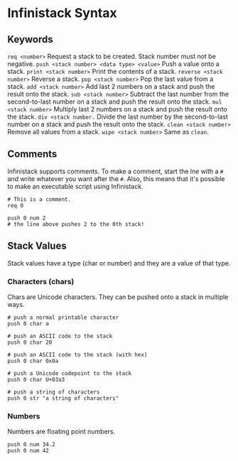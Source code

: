 
# Infinistack Syntax

## Keywords

`req <number>` Request a stack to be created. Stack number must not be negative.
`push <stack number> <data type> <value>` Push a value onto a stack.
`print <stack number>` Print the contents of a stack.
`reverse <stack number>` Reverse a stack.
`pop <stack number>` Pop the last value from a stack.
`add <stack number>` Add last 2 numbers on a stack and push the result onto the stack.
`sub <stack number>` Subtract the last number from the second-to-last number on a stack and push the result onto the stack.
`mul <stack number>` Multiply last 2 numbers on a stack and push the result onto the stack.
`div <stack number.` Divide the last number by the second-to-last number on a stack and push the result onto the stack.
`clean <stack number>` Remove all values from a stack.
`wipe <stack number>` Same as `clean`.

## Comments

Infinistack supports comments. To make a comment, start the lne with a `#` and write whatever you want after the `#`. Also, this means that it's possible to make an executable script using Infinistack.

```
# This is a comment.
req 0

push 0 num 2
# the line above pushes 2 to the 0th stack!
```

## Stack Values

Stack values have a type (char or number) and they are a value of that type.

### Characters (chars)

Chars are Unicode characters. They can be pushed onto a stack in multiple ways.

```
# push a normal printable character
push 0 char a

# push an ASCII code to the stack
push 0 char 20

# push an ASCII code to the stack (with hex)
push 0 char 0x0a

# push a Unicode codepoint to the stack
push 0 char U+03a3

# push a string of characters
push 0 str "a string of characters"
```

### Numbers

Numbers are floating point numbers.

```
push 0 num 34.2
push 0 num 42
```
